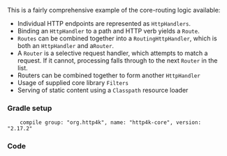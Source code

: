 This is a fairly comprehensive example of the core-routing logic available:

- Individual HTTP endpoints are represented as `HttpHandlers`.
- Binding an `HttpHandler` to a path and HTTP verb yields a `Route`.
- `Routes` can be combined together into a `RoutingHttpHandler`, which is both an `HttpHandler` and a`Router`.
- A `Router` is a selective request handler, which attempts to match a request. If it cannot, processing falls through to the next `Router` in the list.
- Routers can be combined together to form another `HttpHandler`
- Usage of supplied core library `Filters`
- Serving of static content using a `Classpath` resource loader

### Gradle setup
```
    compile group: "org.http4k", name: "http4k-core", version: "2.17.2"
```

### Code

<script src="http://gist-it.appspot.com/https://github.com/http4k/http4k/blob/master/src/docs/cookbook/nestable_routes/example.kt"></script>

